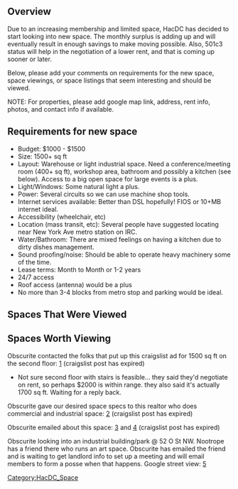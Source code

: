 ## Overview

Due to an increasing membership and limited space, HacDC has decided to
start looking into new space. The monthly surplus is adding up and will
eventually result in enough savings to make moving possible. Also, 501c3
status will help in the negotiation of a lower rent, and that is coming
up sooner or later.

Below, please add your comments on requirements for the new space, space
viewings, or space listings that seem interesting and should be viewed.

NOTE: For properties, please add google map link, address, rent info,
photos, and contact info if available.

## Requirements for new space

-   Budget: \$1000 - \$1500
-   Size: 1500+ sq ft
-   Layout: Warehouse or light industrial space. Need a
    conference/meeting room (400+ sq ft), workshop area, bathroom and
    possibly a kitchen (see below). Access to a big open space for large
    events is a plus.
-   Light/Windows: Some natural light a plus.
-   Power: Several circuits so we can use machine shop tools.
-   Internet services available: Better than DSL hopefully! FIOS or
    10+MB internet ideal.
-   Accessibility (wheelchair, etc)
-   Location (mass transit, etc): Several people have suggested locating
    near New York Ave metro station on IRC.
-   Water/Bathroom: There are mixed feelings on having a kitchen due to
    dirty dishes management.
-   Sound proofing/noise: Should be able to operate heavy machinery some
    of the time.
-   Lease terms: Month to Month or 1-2 years
-   24/7 access
-   Roof access (antenna) would be a plus
-   No more than 3-4 blocks from metro stop and parking would be ideal.

## Spaces That Were Viewed

## Spaces Worth Viewing

Obscurite contacted the folks that put up this craigslist ad for 1500 sq
ft on the second floor:
[1](http://washingtondc.craigslist.org/doc/off/1529337848.html)
(craigslist post has expired)

-   Not sure second floor with stairs is feasible... they said they'd
    negotiate on rent, so perhaps \$2000 is within range. they also said
    it's actually 1700 sq ft. Waiting for a reply back.

Obscurite gave our desired space specs to this realtor who does
commercial and industrial space:
[2](http://washingtondc.craigslist.org/doc/off/1530978223.html)
(craigslist post has expired)

Obscurite emailed about this space:
[3](http://washingtondc.craigslist.org/doc/off/1541268372.html) and
[4](http://washingtondc.craigslist.org/doc/off/1541707136.html)
(craigslist post has expired)

Obscurite looking into an industrial building/park @ 52 O St NW.
Nootrope has a friend there who runs an art space. Obscurite has emailed
the friend and is waiting to get landlord info to set up a meeting and
will email members to form a posse when that happens. Google street
view: [5](http://is.gd/6CDYR)

[Category:HacDC_Space](Category:HacDC_Space)
